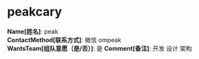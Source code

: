 # peakcary

**Name[姓名]**: peak  
**ContactMethod[联系方式]**: 微信 ompeak  
**WantsTeam[组队意愿（是/否）]**: 是
**Comment[备注]**: 开发 设计 架构  
